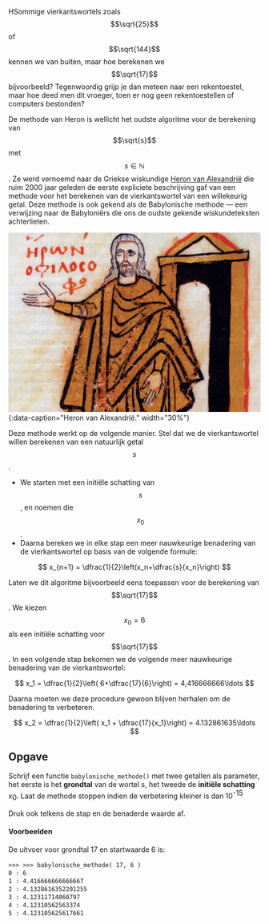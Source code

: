 HSommige vierkantswortels zoals $$\sqrt{25}$$ of $$\sqrt{144}$$ kennen we van buiten, maar hoe berekenen we $$\sqrt{17}$$ bijvoorbeeld? Tegenwoordig grijp je dan meteen naar een rekentoestel, maar hoe deed men dit vroeger, toen er nog geen rekentoestellen of computers bestonden?

De methode van Heron is wellicht het oudste algoritme voor de berekening van $$\sqrt{s}$$ met $$s\in \mathbb{N}$$. Ze werd vernoemd naar de Griekse wiskundige <a href="https://nl.wikipedia.org/wiki/Heron_van_Alexandri%C3%AB" target="_blanc">Heron van Alexandrië</a> die ruim 2000 jaar geleden de eerste expliciete beschrijving gaf van een methode voor het berekenen van de vierkantswortel van een willekeurig getal. Deze methode is ook gekend als de Babylonische methode — een verwijzing naar de Babyloniërs die ons de oudste gekende wiskundeteksten achterlieten. 

![Heron van Alexandrië.](media/Heron_Alexandrie.jpg "Heron van Alexandrië volgens de Codex van st Gregory Nazianzenos, een Grieks manuscript uit de 9e eeuw."){:data-caption="Heron van Alexandrië." width="30%"}

Deze methode werkt op de volgende manier. Stel dat we de vierkantswortel willen berekenen van een natuurlijk getal $$s$$. 

- We starten met een initiële schatting van $$s$$, en noemen die $$x_0$$. 
- Daarna bereken we in elke stap een meer nauwkeurige benadering van de vierkantswortel op basis van de volgende formule:

$$
x_{n+1} = \dfrac{1}{2}\left(x_n+\dfrac{s}{x_n}\right)
$$

Laten we dit algoritme bijvoorbeeld eens toepassen voor de berekening van $$\sqrt{17}$$. We kiezen $$x_0=6$$ als een initiële schatting voor $$\sqrt{17}$$. In een volgende stap bekomen we de volgende meer nauwkeurige benadering van de vierkantswortel: 

$$
x_1 = \dfrac{1}{2}\left( 6+\dfrac{17}{6}\right) = 4,416666666\ldots
$$

Daarna moeten we deze procedure gewoon blijven herhalen om de benadering te verbeteren.

$$
x_2 = \dfrac{1}{2}\left( x_1 + \dfrac{17}{x_1}\right) = 4.132861635\ldots
$$

## Opgave

Schrijf een functie `babylonische_methode()` met twee getallen als parameter, het eerste is het **grondtal** van de wortel s, het tweede de **initiële schatting** x<span style="vertical-align:sub;">0</span>. Laat de methode stoppen indien de verbetering kleiner is dan 10<span style="vertical-align:super;">-15</span>

Druk ook telkens de stap en de benaderde waarde af.

#### Voorbeelden
De uitvoer voor grondtal 17 en startwaarde 6 is:
```
>>> >>> babylonische_methode( 17, 6 ) 
0 : 6
1 : 4.416666666666667
2 : 4.1328616352201255
3 : 4.12311714060797
4 : 4.12310562563374
5 : 4.123105625617661
```